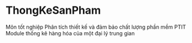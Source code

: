 # ThongKeSanPham
Môn tốt nghiệp Phân tích thiết kế và đảm bảo chất lượng phần mềm PTIT
Module thống kê hàng hóa của một đại lý trung gian
